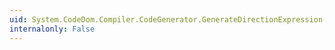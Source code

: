 ```yaml
---
uid: System.CodeDom.Compiler.CodeGenerator.GenerateDirectionExpression(System.CodeDom.CodeDirectionExpression)
internalonly: False
---
```

